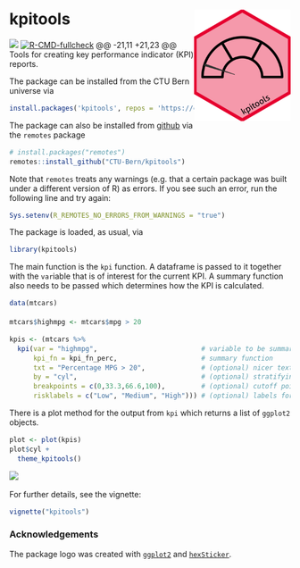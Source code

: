 
<!-- README.md is generated from README.Rmd. Please edit that file -->

# kpitools [<img src='man/figures/logo.png' align="right" height="200">](https://ctu-bern.github.io/kpitools)

[![](https://img.shields.io/badge/dev%20version-0.2.0-blue.svg)](https://github.com/CTU-Bern/kpitools)
[![R-CMD-fullcheck](https://github.com/CTU-Bern/kpitools/actions/workflows/R-CMD-full.yaml/badge.svg)](https://github.com/CTU-Bern/kpitools/actions/workflows/R-CMD-full.yaml)
@@ -21,11 +21,23 @@ Tools for creating key performance indicator (KPI)
reports.

The package can be installed from the CTU Bern universe via

``` r
install.packages('kpitools', repos = 'https://ctu-bern.r-universe.dev')
```

The package can also be installed from
[github](https://github.com/CTU-Bern/kpitools) via the `remotes` package

``` r
# install.packages("remotes")
remotes::install_github("CTU-Bern/kpitools")
```

Note that `remotes` treats any warnings (e.g. that a certain package was
built under a different version of R) as errors. If you see such an
error, run the following line and try again:

``` r
Sys.setenv(R_REMOTES_NO_ERRORS_FROM_WARNINGS = "true")
```

The package is loaded, as usual, via

``` r
library(kpitools)
```

The main function is the `kpi` function. A dataframe is passed to it
together with the `var`iable that is of interest for the current KPI. A
summary function also needs to be passed which determines how the KPI is
calculated.

``` r
data(mtcars)

mtcars$highmpg <- mtcars$mpg > 20
```

``` r
kpis <- (mtcars %>%
  kpi(var = "highmpg",                          # variable to be summarized (focus of the KPI)  
      kpi_fn = kpi_fn_perc,                     # summary function   
      txt = "Percentage MPG > 20",              # (optional) nicer text to add to tables 
      by = "cyl",                               # (optional) stratifying variable 
      breakpoints = c(0,33.3,66.6,100),         # (optional) cutoff points 
      risklabels = c("Low", "Medium", "High"))) # (optional) labels for the cutoff points
```

There is a plot method for the output from `kpi` which returns a list of
`ggplot2` objects.

``` r
plot <- plot(kpis)
plot$cyl +
  theme_kpitools()
```

![](README_files/figure-gfm/unnamed-chunk-4-1.png)<!-- -->

For further details, see the vignette:

``` r
vignette("kpitools")
```

### Acknowledgements

The package logo was created with
[`ggplot2`](https://ggplot2.tidyverse.org/) and
[`hexSticker`](https://github.com/GuangchuangYu/hexSticker).
